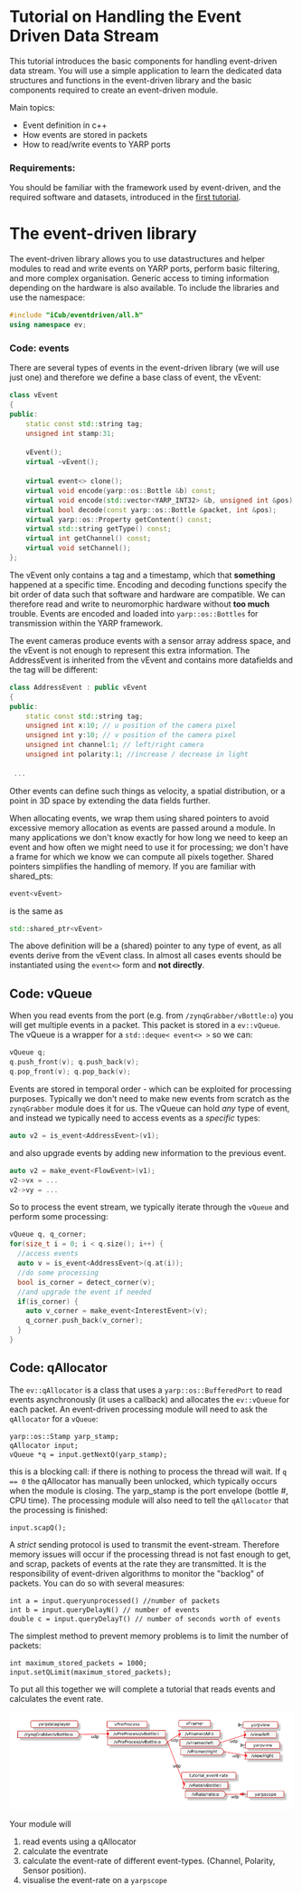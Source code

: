 # Tutorial on Handling the Event Driven Data Stream
This tutorial introduces the basic components for handling event-driven data stream. You will use a simple application to learn the dedicated data structures and functions in the event-driven library and the basic components required to create an event-driven module.

Main topics:
- Event definition in c++
- How events are stored in packets
- How to read/write events to YARP ports

### Requirements:
You should be familiar with the framework used by event-driven, and the required software and datasets, introduced in the [first tutorial](https://github.com/vvv-school/tutorial_event-driven-framework).

# The event-driven library

The event-driven library allows you to use datastructures and helper modules to read and write events on YARP ports, perform basic filtering, and more complex organisation. Generic access to timing information depending on the hardware is also available. To include the libraries and use the namespace:

```c++
#include "iCub/eventdriven/all.h"
using namespace ev;
``` 

### Code: events

There are several types of events in the event-driven library (we will use just one) and therefore we define a base class of event, the vEvent:

```c++
class vEvent
{
public:
    static const std::string tag;
    unsigned int stamp:31;

    vEvent();
    virtual ~vEvent();

    virtual event<> clone();
    virtual void encode(yarp::os::Bottle &b) const;
    virtual void encode(std::vector<YARP_INT32> &b, unsigned int &pos) const;
    virtual bool decode(const yarp::os::Bottle &packet, int &pos);
    virtual yarp::os::Property getContent() const;
    virtual std::string getType() const;
    virtual int getChannel() const;
    virtual void setChannel();
};

``` 
The vEvent only contains a tag and a timestamp, which that __something__ happened at a specific time. Encoding and decoding functions specify the bit order of data such that software and hardware are compatible. We can therefore read and write to neuromorphic hardware without **too much** trouble. Events are encoded and loaded into ``yarp::os::Bottles`` for transmission within the YARP framework.

The event cameras produce events with a sensor array address space, and the vEvent is not enough to represent this extra information. The AddressEvent is inherited from the vEvent and contains more datafields and the tag will be different: 

```c++
class AddressEvent : public vEvent
{
public:
    static const std::string tag;
    unsigned int x:10; // u position of the camera pixel
    unsigned int y:10; // v position of the camera pixel
    unsigned int channel:1; // left/right camera
    unsigned int polarity:1; //increase / decrease in light
    
 ...
```
Other events can define such things as velocity, a spatial distribution, or a point in 3D space by extending the data fields further.

When allocating events, we wrap them using shared pointers to avoid excessive memory allocation as events are passed around a module. In many applications we don't know exactly for how long we need to keep an event and how often we might need to use it for processing; we don't have a frame for which we know we can compute all pixels together. Shared pointers simplifies the handling of memory. If you are familiar with shared\_pts:
```c++
event<vEvent>
```
is the same as
```c++
std::shared_ptr<vEvent>
```
The above definition will be a (shared) pointer to any type of event, as all events derive from the vEvent class. In almost all cases events should be instantiated using the ``event<>`` form and **not directly**.

## Code: vQueue

When you read events from the port (e.g. from ``/zynqGrabber/vBottle:o``) you will get multiple events in a packet. This packet is stored in a ``ev::vQueue``. The vQueue is a wrapper for a `std::deque< event<> >` so we can:
```c++
vQueue q;
q.push_front(v); q.push_back(v);
q.pop_front(v); q.pop_back(v);
```
Events are stored in temporal order - which can be exploited for processing purposes. Typically we don't need to make new events from scratch as the ``zynqGrabber`` module does it for us. The vQueue can hold *any* type of event, and instead we typically need to access events as a *specific* types:
```c++
auto v2 = is_event<AddressEvent>(v1);
```
and also upgrade events by adding new information to the previous event.
```c++
auto v2 = make_event<FlowEvent>(v1);
v2->vx = ...
v2->vy = ...
```
So to process the event stream, we typically iterate through the ``vQueue`` and perform some processing:

```c++
vQueue q, q_corner;
for(size_t i = 0; i < q.size(); i++) {
  //access events
  auto v = is_event<AddressEvent>(q.at(i));
  //do some processing
  bool is_corner = detect_corner(v);
  //and upgrade the event if needed
  if(is_corner) {
    auto v_corner = make_event<InterestEvent>(v);
    q_corner.push_back(v_corner);
  }
}
```

## Code: qAllocator

The ``ev::qAllocator`` is a class that uses a ``yarp::os::BufferedPort`` to read events asynchronously (it uses a callback) and allocates the ``ev::vQueue`` for each packet. An event-driven processing module will need to ask the ``qAllocator`` for a ``vQueue``:
```
yarp::os::Stamp yarp_stamp;
qAllocator input;
vQueue *q = input.getNextQ(yarp_stamp);
```
this is a blocking call: if there is nothing to process the thread will wait. If ``q == 0`` the qAllocator has manually been unlocked, which typically occurs when the module is closing. The yarp\_stamp is the port envelope (bottle #, CPU time). The processing module will also need to tell the ``qAllocator`` that the processing is finished:
```
input.scapQ();
```

A _strict_ sending protocol is used to transmit the event-stream. Therefore memory issues will occur if the processing thread is not fast enough to get, and scrap, packets of events at the rate they are transmitted. It is the responsibility of event-driven algorithms to monitor the "backlog" of packets. You can do so with several measures:

```
int a = input.queryunprocessed() //number of packets
int b = input.queryDelayN() // number of events
double c = input.queryDelayT() // number of seconds worth of events
```
The simplest method to prevent memory problems is to limit the number of packets:
```
int maximum_stored_packets = 1000;
input.setQLimit(maximum_stored_packets);
```

To put all this together we will complete a tutorial that reads events and calculates the event rate.

![app_image](misc/app_event-rate-calculation.png)

Your module will 

1. read events using a qAllocator
1. calculate the eventrate
1. calculate the event-rate of different event-types. (Channel, Polarity, Sensor position).
1. visualise the event-rate on a ``yarpscope``




